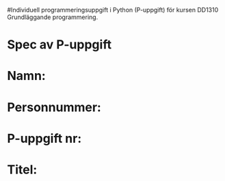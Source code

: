 #Individuell programmeringsuppgift i Python (P-uppgift) för kursen DD1310 Grundläggande programmering.

# Spec av P-uppgift

# Namn: 
# Personnummer:
# P-uppgift nr:
# Titel: 


